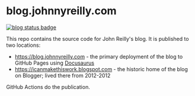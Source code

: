 # blog.johnnyreilly.com

[![blog status badge](https://github.com/johnnyreilly/blog.johnnyreilly.com/actions/workflows/blog.yml/badge.svg)](https://github.com/johnnyreilly/blog.johnnyreilly.com/actions/workflows/blog.yml)

This repo contains the source code for John Reilly's blog. It is published to two locations:

- https://blog.johnnyreilly.com - the primary deployment of the blog to GitHub Pages using [Docusaurus](https://v2.docusaurus.io/)
- https://icanmakethiswork.blogspot.com - the historic home of the blog on Blogger; lived there from 2012-2012

GitHub Actions do the publication.
